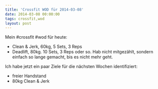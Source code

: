```yaml
---
title: 'Crossfit WOD für 2014-03-08'
date: 2014-03-08 00:00:00 
tags: crossfit,wod
layout: post
---
```

Mein #crossfit #wod für heute:

* Clean & Jerk, 60kg, 5 Sets, 3 Reps
* Deadlift, 80kg. 10 Sets, 3 Reps oder so. Hab nicht mitgezählt, sondern einfach so lange gemacht, bis es nicht mehr geht.

Ich habe jetzt ein paar Ziele für die nächsten Wochen identifiziert:

* freier Handstand
* 80kg Clean & Jerk



